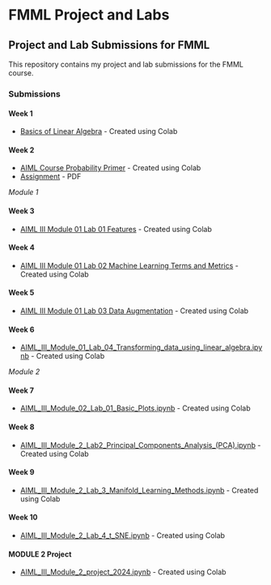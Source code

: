 # FMML Project and Labs

## Project and Lab Submissions for FMML

This repository contains my project and lab submissions for the FMML course.

### Submissions

#### Week 1
- [Basics of Linear Algebra](./Basics_of_Linear_Algebra.ipynb) - Created using Colab

#### Week 2
- [AIML Course Probability Primer](./AIML_Course_Probability_Primer.ipynb) - Created using Colab
- [Assignment](https://drive.google.com/file/d/1gDxZkQtYQBNmrYoqHwwN8HMJDO644GeB/view?usp=sharing) - PDF

*Module 1*

#### Week 3
- [AIML III Module 01 Lab 01 Features](./AIML_III_Module_01_Lab_01_Features.ipynb) - Created using Colab

#### Week 4
- [AIML III Module 01 Lab 02 Machine Learning Terms and Metrics](./AIML_III_Module_01_Lab_02_Machine_Learning_terms_and_metrics.ipynb) - Created using Colab

#### Week 5
- [AIML III Module 01 Lab 03 Data Augmentation](./AIML_III_Module_01_Lab_03_Data_Augmentation.ipynb) - Created using Colab

#### Week 6
- [AIML_III_Module_01_Lab_04_Transforming_data_using_linear_algebra.ipynb](./AIML_III_Module_01_Lab_04_Transforming_data_using_linear_algebra.ipynb) - Created using Colab

*Module 2*

#### Week 7
- [AIML_III_Module_02_Lab_01_Basic_Plots.ipynb](./AIML_III_Module_02_Lab_01_Basic_Plots.ipynb) - Created using Colab

#### Week 8
- [AIML_III_Module_2_Lab2_Principal_Components_Analysis_(PCA).ipynb](./AIML_III_Module_2_Lab2_Principal_Components_Analysis_(PCA).ipynb) - Created using Colab

#### Week 9
- [AIML_III_Module_2_Lab_3_Manifold_Learning_Methods.ipynb](./AIML_III_Module_2_Lab_3_Manifold_Learning_Methods.ipynb) - Created using Colab

#### Week 10
- [AIML_III_Module_2_Lab_4_t_SNE.ipynb](./AIML_III_Module_2_Lab_4_t_SNE.ipynb) - Created using Colab

#### MODULE 2 Project
- [AIML_III_Module_2_project_2024.ipynb](./AIML_III_Module_2_project_2024.ipynb) - Created using Colab

